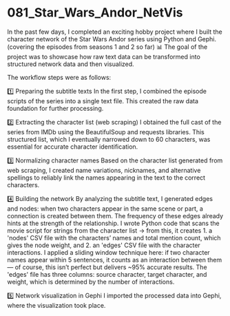 # 081_Star_Wars_Andor_NetVis  
In the past few days, I completed an exciting hobby project where I built the character network of the Star Wars Andor series using Python and Gephi. (covering the episodes from seasons 1 and 2 so far)
📊 The goal of the project was to showcase how raw text data can be transformed into structured network data and then visualized.

The workflow steps were as follows:

1️⃣ Preparing the subtitle texts
In the first step, I combined the episode scripts of the series into a single text file. This created the raw data foundation for further processing.

2️⃣ Extracting the character list (web scraping)
I obtained the full cast of the series from IMDb using the BeautifulSoup and requests libraries. This structured list, which I eventually narrowed down to 60 characters, was essential for accurate character identification.

3️⃣ Normalizing character names
Based on the character list generated from web scraping, I created name variations, nicknames, and alternative spellings to reliably link the names appearing in the text to the correct characters.

4️⃣ Building the network
By analyzing the subtitle text, I generated edges and nodes: when two characters appear in the same scene or part, a connection is created between them. The frequency of these edges already hints at the strength of the relationship.
I wrote Python code that scans the movie script for strings from the character list → from this, it creates 1. a 'nodes' CSV file with the characters’ names and total mention count, which gives the node weight, and 2. an 'edges' CSV file with the character interactions. I applied a sliding window technique here: if two character names appear within 5 sentences, it counts as an interaction between them — of course, this isn’t perfect but delivers ~95% accurate results.
The 'edges' file has three columns: source character, target character, and weight, which is determined by the number of interactions.

5️⃣ Network visualization in Gephi
I imported the processed data into Gephi, where the visualization took place.
